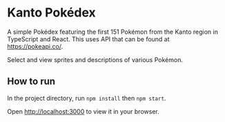 # Kanto Pokédex

A simple Pokédex featuring the first 151 Pokémon from the Kanto region in TypeScript and React. This uses API that can be found at https://pokeapi.co/.

Select and view sprites and descriptions of various Pokémon.

## How to run

In the project directory, run `npm install` then `npm start`.

Open [http://localhost:3000](http://localhost:3000) to view it in your browser.

